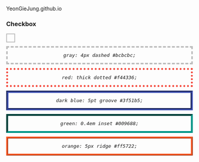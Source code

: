 YeonGieJung.github.io
<!doctype html>
<html lang="ko">
  <head>
    <meta charset="utf-8" />
    <title>CSS</title>
    <style type="text/css">
      div {
        margin: 10px 0px;
        text-align: center;
        font-family: Consolas, monospace;
        font-style: italic;
        font-size: 13px;
      }
      .a {
        border: 4px dashed #bcbcbc;
      }
      .b {
        border: thick dotted #f44336;
      }
      .c {
        border: 5pt groove #3f51b5;
      }
      .d {
        border: 0.4em inset #009688;
      }
      .e {
        border: 5px ridge #ff5722;
      }
    </style>
  </head>
  <body>
   
<html lang="ko">
  <head>
    <meta charset="utf-8">
    <title>CSS</title>
		<style>
			input[id="cb1"] + label {
				display: inline-block;
				width: 20px;
				height: 20px;
				border: 2px solid #bcbcbc;
				cursor: pointer;
			}
			input[id="cb1"]:checked + label {
				background-color: #666666;
			}
			input[id="cb1"] {
				display: none;
			}
		</style>
  </head>
  <body>
    <h3>Checkbox</h3>
    <input type="checkbox" id="cb1">
    <label for="cb1"></label>
  </body>
</html>
    <div class="a">
      <p>gray: 4px dashed #bcbcbc;</p>
    </div>
    <div class="b">
      <p>red: thick dotted #f44336;</p>
    </div>
    <div class="c">
      <p>dark blue: 5pt groove #3f51b5;</p>
    </div>
    <div class="d">
      <p>green: 0.4em inset #009688;</p>
    </div>
    <div class="e">
      <p>orange: 5px ridge #ff5722;</p>
    </div>
  </body>
</html>
